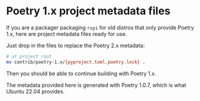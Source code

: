 # Poetry 1.x project metadata files

If you are a packager packaging `ruyi` for old distros that only provide
Poetry 1.x, here are project metadata files ready for use.

Just drop in the files to replace the Poetry 2.x metadata:

```sh
# at project root
mv contrib/poetry-1.x/{pyproject.toml,poetry.lock} .
```

Then you should be able to continue building with Poetry 1.x.

The metadata provided here is generated with Poetry 1.0.7, which is what
Ubuntu 22.04 provides.
